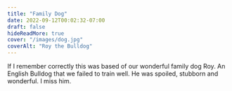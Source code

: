 ```yaml
---
title: "Family Dog"
date: 2022-09-12T00:02:32-07:00
draft: false
hideReadMore: true
cover: "/images/dog.jpg"
coverAlt: "Roy the Bulldog"
---
```


If I remember correctly this was based of our wonderful family dog Roy.
An English Bulldog that we failed to train well. He was spoiled, stubborn
and wonderful. I miss him.
